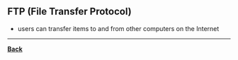 ## FTP (File Transfer Protocol)
- users can transfer items to and from other computers on the Internet

---
**[Back](INTCOMPrelimCh12)**